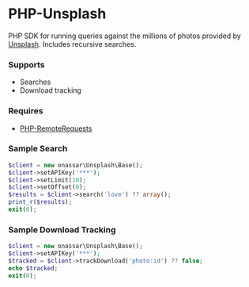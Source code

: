 # PHP-Unsplash
PHP SDK for running queries against the millions of photos provided by
[Unsplash](https://unsplash.com). Includes recursive searches.

### Supports
- Searches
- Download tracking

### Requires
- [PHP-RemoteRequests](https://github.com/onassar/PHP-RemoteRequests)

### Sample Search
``` php
$client = new onassar\Unsplash\Base();
$client->setAPIKey('***');
$client->setLimit(10);
$client->setOffset(0);
$results = $client->search('love') ?? array();
print_r($results);
exit(0);
```

### Sample Download Tracking
``` php
$client = new onassar\Unsplash\Base();
$client->setAPIKey('***');
$tracked = $client->trackDownload('photo:id') ?? false;
echo $tracked;
exit(0);
```
